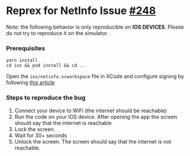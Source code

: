 # Reprex for NetInfo Issue [#248](https://github.com/react-native-community/react-native-netinfo/issues/248)

Note: the following behavior is only reproducible on **IOS DEVICES**. Please do not try to reproduce it on the simulator.

### Prerequisites
```
yarn install
cd ios && pod install && cd ..
```
Open the `ios/netinfo.xcworkspace` file in XCode and configure signing by following [this article](https://facebook.github.io/react-native/docs/running-on-device#2-configure-code-signing)

### Steps to reproduce the bug

1. Connect your device to WiFi (the internet should be reachable)
2. Run the code on your IOS device. After opening the app the screen should say that the internet is reachable
3. Lock the screen.
4. Wait for 30+ seconds
5. Unlock the screen. The screen should say that the internet is not reachable.
